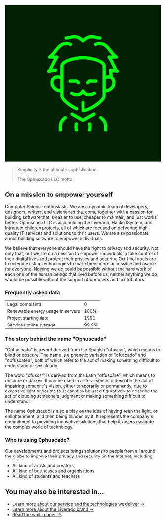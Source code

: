 ![Ophuscado trademark](/assets/branding/Ophuscado-Square.png)

> Simplicity is the ultimate sophistication.
>
> The Ophuscado LLC motto.

## On a mission to empower yourself

Computer Science enthusiasts. We are a dynamic team of developers, designers, writers, and visionaries that come together with a passion for building software that is easier to use, cheaper to maintain, and just works better. Ophuscado LLC is also holding the Liverado, HackedSystem, and Intraneto children projects, all of which are focused on delivering high-quality IT services and solutions to their users. We are also passionate about building software to empower individuals.

We believe that everyone should have the right to privacy and security. Not only that, but we are on a mission to empower individuals to take control of their digital lives and protect their privacy and security. Our final goals are to extend existing technologies to make them more accessible and usable for everyone. Nothing we do could be possible without the hard work of each one of the human beings that lived before us, neither anything we do would be possible without the support of our users and contributors.

### Frequently asked data

|                                   |       |
| --------------------------------- | ----- |
| Legal complaints                  | 0     |
| Renewable energy usage in servers | 100%  |
| Project starting date             | 1991  |
| Service uptime average            | 99.9% |

### The story behind the name "Ophuscado"

"Ophuscado" is a word derived from the Spanish "ofuscar", which means to blind or obscure. The name is a phonetic variation of "ofuscado" and "obfuscated", both of which refer to the act of making something difficult to understand or see clearly.

The word "ofuscar" is derived from the Latin "offuscāre", which means to obscure or darken. It can be used in a literal sense to describe the act of impairing someone's vision, either temporarily or permanently, due to excessive light or darkness. It can also be used figuratively to describe the act of clouding someone's judgment or making something difficult to understand.

The name Ophuscado is also a play on the idea of having seen the light, or enlightenment, and then being blinded by it. It represents the company's commitment to providing innovative solutions that help its users navigate the complex world of technology.

### Who is using Ophuscado?

Our developments and projects brings solutions to people from all around the globe to improve their privacy and security on the Internet, including:

- All kind of artists and creators
- All kind of businesses and organisations
- All kind of students and teachers

## You may also be interested in...

- [Learn more about our service and the technologies we deliver →](/features)
- [Learn more about the Liverado brand →](/branding)
- [Read the white paper →](/white-paper)
